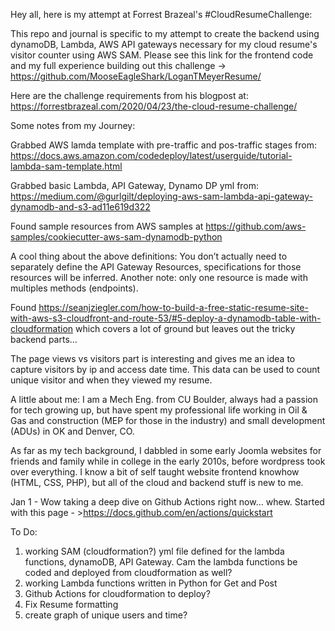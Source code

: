 Hey all, here is my attempt at Forrest Brazeal's #CloudResumeChallenge:

This repo and journal is specific to my attempt to create the backend using dynamoDB, Lambda, AWS API gateways necessary for my cloud resume's visitor counter using AWS SAM.  Please see this link for the frontend code and my full experience building out this challenge -> https://github.com/MooseEagleShark/LoganTMeyerResume/

Here are the challenge requirements from his blogpost at: https://forrestbrazeal.com/2020/04/23/the-cloud-resume-challenge/

Some notes from my Journey:

Grabbed AWS lamda template with pre-traffic and pos-traffic stages from:
https://docs.aws.amazon.com/codedeploy/latest/userguide/tutorial-lambda-sam-template.html

Grabbed basic Lambda, API Gateway, Dynamo DP yml from:
https://medium.com/@gurlgilt/deploying-aws-sam-lambda-api-gateway-dynamodb-and-s3-ad11e619d322

Found sample resources from AWS samples at https://github.com/aws-samples/cookiecutter-aws-sam-dynamodb-python

A cool thing about the above definitions: You don’t actually need to separately define the API Gateway Resources, specifications for those resources will be inferred. Another note: only one resource is made with multiples methods (endpoints).

Found https://seanjziegler.com/how-to-build-a-free-static-resume-site-with-aws-s3-cloudfront-and-route-53/#5-deploy-a-dynamodb-table-with-cloudformation which covers a lot of ground but leaves out the tricky backend parts...

The page views vs visitors part is interesting and gives me an idea to capture visitors by ip and access date time.  This data can be used to count unique visitor and when they viewed my resume.

A little about me:
I am a Mech Eng. from CU Boulder, always had a passion for tech growing up, but have spent my professional life working in Oil & Gas and construction (MEP for those in the industry) and small development (ADUs) in OK and Denver, CO.

As far as my tech background, I dabbled in some early Joomla websites for friends and family while in college in the early 2010s, before wordpress took over everything.  I know a bit of self taught website frontend knowhow (HTML, CSS, PHP), but all of the cloud and backend stuff is new to me.

Jan 1 - Wow taking a deep dive on Github Actions right now... whew.  Started with this page - >https://docs.github.com/en/actions/quickstart


To Do:
1.  working SAM (cloudformation?) yml file defined for the lambda functions, dynamoDB, API Gateway.  Cam the lambda functions be coded and deployed from cloudformation as well?
2.  working Lambda functions written in Python for Get and Post
3.  Github Actions for cloudformation to deploy?
4.  Fix Resume formatting
5.  create graph of unique users and time?
